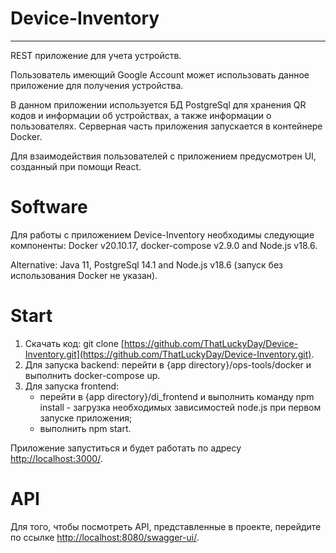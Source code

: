 # Device-Inventory

---
REST приложение для учета устройств.

Пользователь имеющий Google Account может использовать данное приложение для получения устройства.

В данном приложении используется БД PostgreSql для хранения QR кодов и информации об устройствах, а 
также информации о пользователях. Серверная часть приложения запускается в контейнере Docker.

Для взаимодействия пользователей с приложением предусмотрен UI, созданный при помощи React.

# Software

Для работы с приложением Device-Inventory необходимы следующие компоненты:
Docker v20.10.17, docker-compose v2.9.0 and Node.js v18.6.

Alternative: Java 11, PostgreSql 14.1 and Node.js v18.6 (запуск без использования Docker не указан).

# Start

1. Скачать код: git clone 
[https://github.com/ThatLuckyDay/Device-Inventory.git](https://github.com/ThatLuckyDay/Device-Inventory.git).
2. Для запуска backend: перейти в {app directory}/ops-tools/docker и выполнить docker-compose up. 
3. Для запуска frontend:
   - перейти в {app directory}/di_frontend и выполнить команду npm install - загрузка необходимых 
   зависимостей node.js при первом запуске приложения;
   - выполнить npm start.

Приложение запуститься и будет работать по адресу [http://localhost:3000/](http://localhost:3000/).

# API
Для того, чтобы посмотреть API, представленные в проекте, перейдите по ссылке 
[http://localhost:8080/swagger-ui/](http://localhost:8080/swagger-ui/).